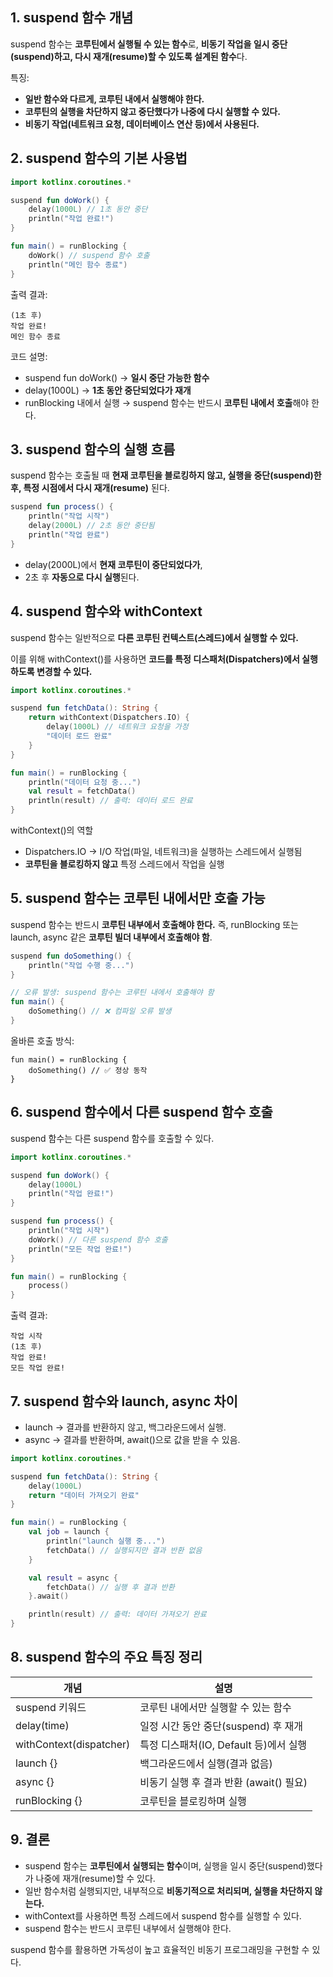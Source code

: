 ## 1. suspend 함수 개념

suspend 함수는 **코루틴에서 실행될 수 있는 함수**로, **비동기 작업을 일시 중단(suspend)하고, 다시 재개(resume)할 수 있도록 설계된 함수**다.

특징:

- **일반 함수와 다르게, 코루틴 내에서 실행해야 한다.**
- **코루틴의 실행을 차단하지 않고 중단했다가 나중에 다시 실행할 수 있다.**
- **비동기 작업(네트워크 요청, 데이터베이스 연산 등)에서 사용된다.**

## 2. suspend 함수의 기본 사용법

```kotlin
import kotlinx.coroutines.*

suspend fun doWork() {
    delay(1000L) // 1초 동안 중단
    println("작업 완료!")
}

fun main() = runBlocking {
    doWork() // suspend 함수 호출
    println("메인 함수 종료")
}
```

출력 결과:

```plain text
(1초 후)
작업 완료!
메인 함수 종료
```

코드 설명:

- suspend fun doWork() → **일시 중단 가능한 함수**
- delay(1000L) → **1초 동안 중단되었다가 재개**
- runBlocking 내에서 실행 → suspend 함수는 반드시 **코루틴 내에서 호출**해야 한다.

## 3. suspend 함수의 실행 흐름

suspend 함수는 호출될 때 **현재 코루틴을 블로킹하지 않고, 실행을 중단(suspend)한 후, 특정 시점에서 다시 재개(resume)** 된다.

```kotlin
suspend fun process() {
    println("작업 시작")
    delay(2000L) // 2초 동안 중단됨
    println("작업 완료")
}
```

- delay(2000L)에서 **현재 코루틴이 중단되었다가**,
- 2초 후 **자동으로 다시 실행**된다.

## 4. suspend 함수와 withContext

suspend 함수는 일반적으로 **다른 코루틴 컨텍스트(스레드)에서 실행할 수 있다.**

이를 위해 withContext()를 사용하면 **코드를 특정 디스패처(Dispatchers)에서 실행하도록 변경할 수 있다.**

```kotlin
import kotlinx.coroutines.*

suspend fun fetchData(): String {
    return withContext(Dispatchers.IO) {
        delay(1000L) // 네트워크 요청을 가정
        "데이터 로드 완료"
    }
}

fun main() = runBlocking {
    println("데이터 요청 중...")
    val result = fetchData()
    println(result) // 출력: 데이터 로드 완료
}
```

withContext()의 역할

- Dispatchers.IO → I/O 작업(파일, 네트워크)을 실행하는 스레드에서 실행됨
- **코루틴을 블로킹하지 않고** 특정 스레드에서 작업을 실행

## 5. suspend 함수는 코루틴 내에서만 호출 가능

suspend 함수는 반드시 **코루틴 내부에서 호출해야 한다.**
즉, runBlocking 또는 launch, async 같은 **코루틴 빌더 내부에서 호출해야 함**.

```kotlin
suspend fun doSomething() {
    println("작업 수행 중...")
}

// 오류 발생: suspend 함수는 코루틴 내에서 호출해야 함
fun main() {
    doSomething() // ❌ 컴파일 오류 발생
}
```

올바른 호출 방식:

```
fun main() = runBlocking {
    doSomething() // ✅ 정상 동작
}
```

## 6. suspend 함수에서 다른 suspend 함수 호출

suspend 함수는 다른 suspend 함수를 호출할 수 있다.

```kotlin
import kotlinx.coroutines.*

suspend fun doWork() {
    delay(1000L)
    println("작업 완료!")
}

suspend fun process() {
    println("작업 시작")
    doWork() // 다른 suspend 함수 호출
    println("모든 작업 완료!")
}

fun main() = runBlocking {
    process()
}
```

출력 결과:

```plain text
작업 시작
(1초 후)
작업 완료!
모든 작업 완료!
```

## 7. suspend 함수와 launch, async 차이

- launch → 결과를 반환하지 않고, 백그라운드에서 실행.
- async → 결과를 반환하며, await()으로 값을 받을 수 있음.

```kotlin
import kotlinx.coroutines.*

suspend fun fetchData(): String {
    delay(1000L)
    return "데이터 가져오기 완료"
}

fun main() = runBlocking {
    val job = launch {
        println("launch 실행 중...")
        fetchData() // 실행되지만 결과 반환 없음
    }

    val result = async {
        fetchData() // 실행 후 결과 반환
    }.await()

    println(result) // 출력: 데이터 가져오기 완료
}
```

## 8. suspend 함수의 주요 특징 정리

| **개념**                  | **설명**                      |
| ----------------------- | --------------------------- |
| suspend 키워드             | 코루틴 내에서만 실행할 수 있는 함수        |
| delay(time)             | 일정 시간 동안 중단(suspend) 후 재개   |
| withContext(dispatcher) | 특정 디스패처(IO, Default 등)에서 실행 |
| launch {}               | 백그라운드에서 실행(결과 없음)           |
| async {}                | 비동기 실행 후 결과 반환 (await() 필요) |
| runBlocking {}          | 코루틴을 블로킹하며 실행               |

## 9. 결론

- suspend 함수는 **코루틴에서 실행되는 함수**이며, 실행을 일시 중단(suspend)했다가 나중에 재개(resume)할 수 있다.
- 일반 함수처럼 실행되지만, 내부적으로 **비동기적으로 처리되며, 실행을 차단하지 않는다.**
- withContext를 사용하면 특정 스레드에서 suspend 함수를 실행할 수 있다.
- suspend 함수는 반드시 코루틴 내부에서 실행해야 한다.

suspend 함수를 활용하면 가독성이 높고 효율적인 비동기 프로그래밍을 구현할 수 있다.
